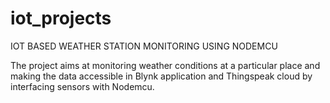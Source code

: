 # iot_projects
IOT BASED WEATHER STATION MONITORING USING NODEMCU

The project aims at monitoring weather conditions at a particular place and making the data accessible in Blynk application and Thingspeak cloud by interfacing sensors with Nodemcu.
